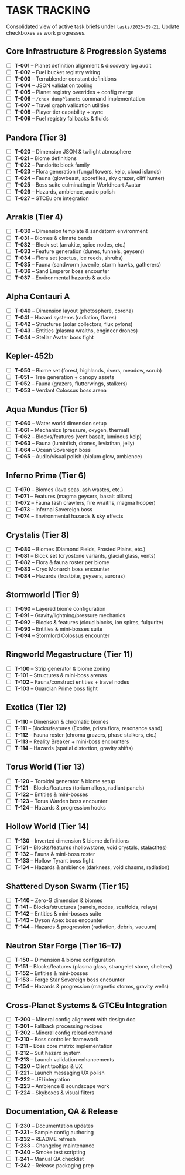 # TASK TRACKING

Consolidated view of active task briefs under `tasks/2025-09-21`. Update checkboxes as work progresses.

## Core Infrastructure & Progression Systems
- [ ] **T-001** – Planet definition alignment & discovery log audit
- [ ] **T-002** – Fuel bucket registry wiring
- [ ] **T-003** – Terrablender constant definitions
- [ ] **T-004** – JSON validation tooling
- [ ] **T-005** – Planet registry overrides + config merge
- [ ] **T-006** – `/chex dumpPlanets` command implementation
- [ ] **T-007** – Travel graph validation utilities
- [ ] **T-008** – Player tier capability + sync
- [ ] **T-009** – Fuel registry fallbacks & fluids

## Pandora (Tier 3)
- [ ] **T-020** – Dimension JSON & twilight atmosphere
- [ ] **T-021** – Biome definitions
- [ ] **T-022** – Pandorite block family
- [ ] **T-023** – Flora generation (fungal towers, kelp, cloud islands)
- [ ] **T-024** – Fauna (glowbeast, sporeflies, sky grazer, cliff hunter)
- [ ] **T-025** – Boss suite culminating in Worldheart Avatar
- [ ] **T-026** – Hazards, ambience, audio polish
- [ ] **T-027** – GTCEu ore integration

## Arrakis (Tier 4)
- [ ] **T-030** – Dimension template & sandstorm environment
- [ ] **T-031** – Biomes & climate bands
- [ ] **T-032** – Block set (arrakite, spice nodes, etc.)
- [ ] **T-033** – Feature generation (dunes, tunnels, geysers)
- [ ] **T-034** – Flora set (cactus, ice reeds, shrubs)
- [ ] **T-035** – Fauna (sandworm juvenile, storm hawks, gatherers)
- [ ] **T-036** – Sand Emperor boss encounter
- [ ] **T-037** – Environmental hazards & audio

## Alpha Centauri A
- [ ] **T-040** – Dimension layout (photosphere, corona)
- [ ] **T-041** – Hazard systems (radiation, flares)
- [ ] **T-042** – Structures (solar collectors, flux pylons)
- [ ] **T-043** – Entities (plasma wraiths, engineer drones)
- [ ] **T-044** – Stellar Avatar boss fight

## Kepler-452b
- [ ] **T-050** – Biome set (forest, highlands, rivers, meadow, scrub)
- [ ] **T-051** – Tree generation + canopy assets
- [ ] **T-052** – Fauna (grazers, flutterwings, stalkers)
- [ ] **T-053** – Verdant Colossus boss arena

## Aqua Mundus (Tier 5)
- [ ] **T-060** – Water world dimension setup
- [ ] **T-061** – Mechanics (pressure, oxygen, thermal)
- [ ] **T-062** – Blocks/features (vent basalt, luminous kelp)
- [ ] **T-063** – Fauna (luminfish, drones, leviathan, jelly)
- [ ] **T-064** – Ocean Sovereign boss
- [ ] **T-065** – Audio/visual polish (biolum glow, ambience)

## Inferno Prime (Tier 6)
- [ ] **T-070** – Biomes (lava seas, ash wastes, etc.)
- [ ] **T-071** – Features (magma geysers, basalt pillars)
- [ ] **T-072** – Fauna (ash crawlers, fire wraiths, magma hopper)
- [ ] **T-073** – Infernal Sovereign boss
- [ ] **T-074** – Environmental hazards & sky effects

## Crystalis (Tier 8)
- [ ] **T-080** – Biomes (Diamond Fields, Frosted Plains, etc.)
- [ ] **T-081** – Block set (cryostone variants, glacial glass, vents)
- [ ] **T-082** – Flora & fauna roster per biome
- [ ] **T-083** – Cryo Monarch boss encounter
- [ ] **T-084** – Hazards (frostbite, geysers, auroras)

## Stormworld (Tier 9)
- [ ] **T-090** – Layered biome configuration
- [ ] **T-091** – Gravity/lightning/pressure mechanics
- [ ] **T-092** – Blocks & features (cloud blocks, ion spires, fulgurite)
- [ ] **T-093** – Entities & mini-bosses suite
- [ ] **T-094** – Stormlord Colossus encounter

## Ringworld Megastructure (Tier 11)
- [ ] **T-100** – Strip generator & biome zoning
- [ ] **T-101** – Structures & mini-boss arenas
- [ ] **T-102** – Fauna/construct entities + travel nodes
- [ ] **T-103** – Guardian Prime boss fight

## Exotica (Tier 12)
- [ ] **T-110** – Dimension & chromatic biomes
- [ ] **T-111** – Blocks/features (Exotite, prism flora, resonance sand)
- [ ] **T-112** – Fauna roster (chroma grazers, phase stalkers, etc.)
- [ ] **T-113** – Reality Breaker + mini-boss encounters
- [ ] **T-114** – Hazards (spatial distortion, gravity shifts)

## Torus World (Tier 13)
- [ ] **T-120** – Toroidal generator & biome setup
- [ ] **T-121** – Blocks/features (torium alloys, radiant panels)
- [ ] **T-122** – Entities & mini-bosses
- [ ] **T-123** – Torus Warden boss encounter
- [ ] **T-124** – Hazards & progression hooks

## Hollow World (Tier 14)
- [ ] **T-130** – Inverted dimension & biome definitions
- [ ] **T-131** – Blocks/features (hollowstone, void crystals, stalactites)
- [ ] **T-132** – Fauna & mini-boss roster
- [ ] **T-133** – Hollow Tyrant boss fight
- [ ] **T-134** – Hazards & ambience (darkness, void chasms, radiation)

## Shattered Dyson Swarm (Tier 15)
- [ ] **T-140** – Zero-G dimension & biomes
- [ ] **T-141** – Blocks/structures (panels, nodes, scaffolds, relays)
- [ ] **T-142** – Entities & mini-bosses suite
- [ ] **T-143** – Dyson Apex boss encounter
- [ ] **T-144** – Hazards & progression (radiation, debris, vacuum)

## Neutron Star Forge (Tier 16–17)
- [ ] **T-150** – Dimension & biome configuration
- [ ] **T-151** – Blocks/features (plasma glass, strangelet stone, shelters)
- [ ] **T-152** – Entities & mini-bosses
- [ ] **T-153** – Forge Star Sovereign boss encounter
- [ ] **T-154** – Hazards & progression (magnetic storms, gravity wells)

## Cross-Planet Systems & GTCEu Integration
- [ ] **T-200** – Mineral config alignment with design doc
- [ ] **T-201** – Fallback processing recipes
- [ ] **T-202** – Mineral config reload command
- [ ] **T-210** – Boss controller framework
- [ ] **T-211** – Boss core matrix implementation
- [ ] **T-212** – Suit hazard system
- [ ] **T-213** – Launch validation enhancements
- [ ] **T-220** – Client tooltips & UX
- [ ] **T-221** – Launch messaging UX polish
- [ ] **T-222** – JEI integration
- [ ] **T-223** – Ambience & soundscape work
- [ ] **T-224** – Skyboxes & visual filters

## Documentation, QA & Release
- [ ] **T-230** – Documentation updates
- [ ] **T-231** – Sample config authoring
- [ ] **T-232** – README refresh
- [ ] **T-233** – Changelog maintenance
- [ ] **T-240** – Smoke test scripting
- [ ] **T-241** – Manual QA checklist
- [ ] **T-242** – Release packaging prep
